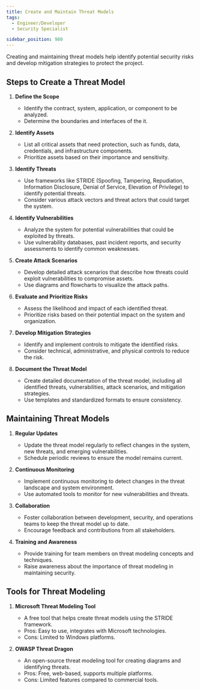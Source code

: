 ```yaml
---
title: Create and Maintain Threat Models
tags:
  - Engineer/Developer
  - Security Specialist

sidebar_position: 980
---
```


Creating and maintaining threat models help identify potential security risks and develop mitigation strategies to protect the project.

## Steps to Create a Threat Model

1. **Define the Scope**
   - Identify the contract, system, application, or component to be analyzed.
   - Determine the boundaries and interfaces of the it.

2. **Identify Assets**
   - List all critical assets that need protection, such as funds, data, credentials, and infrastructure components.
   - Prioritize assets based on their importance and sensitivity.

3. **Identify Threats**
   - Use frameworks like STRIDE (Spoofing, Tampering, Repudiation, Information Disclosure, Denial of Service, Elevation of Privilege) to identify potential threats.
   - Consider various attack vectors and threat actors that could target the system.

4. **Identify Vulnerabilities**
   - Analyze the system for potential vulnerabilities that could be exploited by threats.
   - Use vulnerability databases, past incident reports, and security assessments to identify common weaknesses.

5. **Create Attack Scenarios**
   - Develop detailed attack scenarios that describe how threats could exploit vulnerabilities to compromise assets.
   - Use diagrams and flowcharts to visualize the attack paths.

6. **Evaluate and Prioritize Risks**
   - Assess the likelihood and impact of each identified threat.
   - Prioritize risks based on their potential impact on the system and organization.

7. **Develop Mitigation Strategies**
   - Identify and implement controls to mitigate the identified risks.
   - Consider technical, administrative, and physical controls to reduce the risk.

8. **Document the Threat Model**
   - Create detailed documentation of the threat model, including all identified threats, vulnerabilities, attack scenarios, and mitigation strategies.
   - Use templates and standardized formats to ensure consistency.

## Maintaining Threat Models

1. **Regular Updates**
   - Update the threat model regularly to reflect changes in the system, new threats, and emerging vulnerabilities.
   - Schedule periodic reviews to ensure the model remains current.

2. **Continuous Monitoring**
   - Implement continuous monitoring to detect changes in the threat landscape and system environment.
   - Use automated tools to monitor for new vulnerabilities and threats.

3. **Collaboration**
   - Foster collaboration between development, security, and operations teams to keep the threat model up to date.
   - Encourage feedback and contributions from all stakeholders.

4. **Training and Awareness**
   - Provide training for team members on threat modeling concepts and techniques.
   - Raise awareness about the importance of threat modeling in maintaining security.

## Tools for Threat Modeling

1. **Microsoft Threat Modeling Tool**
   - A free tool that helps create threat models using the STRIDE framework.
   - Pros: Easy to use, integrates with Microsoft technologies.
   - Cons: Limited to Windows platforms.

2. **OWASP Threat Dragon**
   - An open-source threat modeling tool for creating diagrams and identifying threats.
   - Pros: Free, web-based, supports multiple platforms.
   - Cons: Limited features compared to commercial tools.
